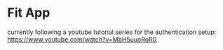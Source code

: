 # Fit App

currently following a youtube tutorial series for the authentication setup: https://www.youtube.com/watch?v=MbH5uuoRoR0
